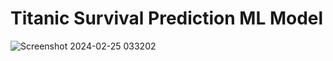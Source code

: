 # Titanic Survival Prediction ML Model
![Screenshot 2024-02-25 033202](https://github.com/LOVISH066/Titanic_Survival_Prediction_ML_Model/assets/112848018/190442bc-fc71-4194-a042-f196681cb7ac)
